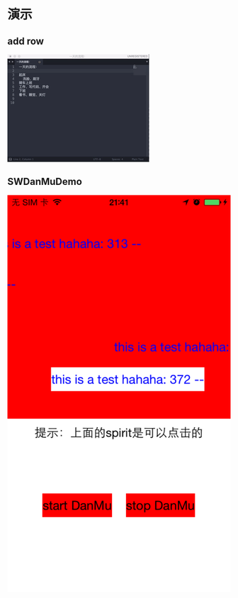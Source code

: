 

# 演示



## add row

![image fail](https://raw.githubusercontent.com/shede333/image-link/master/addRowIndex/gif_kbd_show_select.gif)

## SWDanMuDemo



![image fail](https://raw.githubusercontent.com/shede333/image-link/master/SWDanMu/demo.PNG)